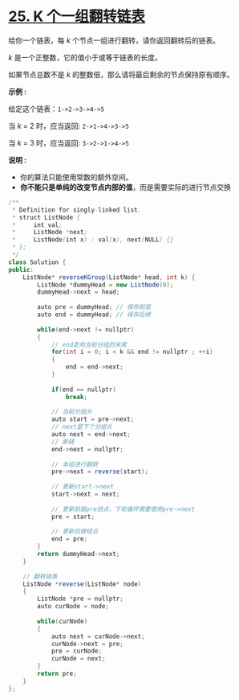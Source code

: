 # [25. K 个一组翻转链表](https://leetcode-cn.com/problems/reverse-nodes-in-k-group/)

给你一个链表，每 *k* 个节点一组进行翻转，请你返回翻转后的链表。

*k* 是一个正整数，它的值小于或等于链表的长度。

如果节点总数不是 *k* 的整数倍，那么请将最后剩余的节点保持原有顺序。

**示例 :**

给定这个链表：`1->2->3->4->5`

当 *k* = 2 时，应当返回: `2->1->4->3->5`

当 *k* = 3 时，应当返回: `3->2->1->4->5`

**说明 :**

- 你的算法只能使用常数的额外空间。
- **你不能只是单纯的改变节点内部的值**，而是需要实际的进行节点交换

````java
/**
 * Definition for singly-linked list.
 * struct ListNode {
 *     int val;
 *     ListNode *next;
 *     ListNode(int x) : val(x), next(NULL) {}
 * };
 */
class Solution {
public:
    ListNode* reverseKGroup(ListNode* head, int k) {
        ListNode *dummyHead = new ListNode(0);
        dummyHead->next = head;
        
        auto pre = dummyHead; // 保存前驱
        auto end = dummyHead; // 保存后继
        
        while(end->next != nullptr)
        {
            // end走向当前分组的末尾
            for(int i = 0; i < k && end != nullptr ; ++i)
            {
                end = end->next;
            }
            
            if(end == nullptr)
                break;
            
            // 当前分组头
            auto start = pre->next;
            // next是下个分组头
            auto next = end->next;
            // 断链
            end->next = nullptr;
            
            // 本组进行翻转
            pre->next = reverse(start);
            
            // 更新start->next
            start->next = next;
            
            // 更新前驱pre结点，下轮循环需要使用pre->next
            pre = start;
            
            // 更新后继结点
            end = pre;
        }
        return dummyHead->next;
    }
    
    // 翻转链表
    ListNode *reverse(ListNode* node)
    {
        ListNode *pre = nullptr;
        auto curNode = node;
        
        while(curNode)
        {
            auto next = curNode->next;
            curNode->next = pre;
            pre = curNode;
            curNode = next;
        }
        return pre;
    }
};
````